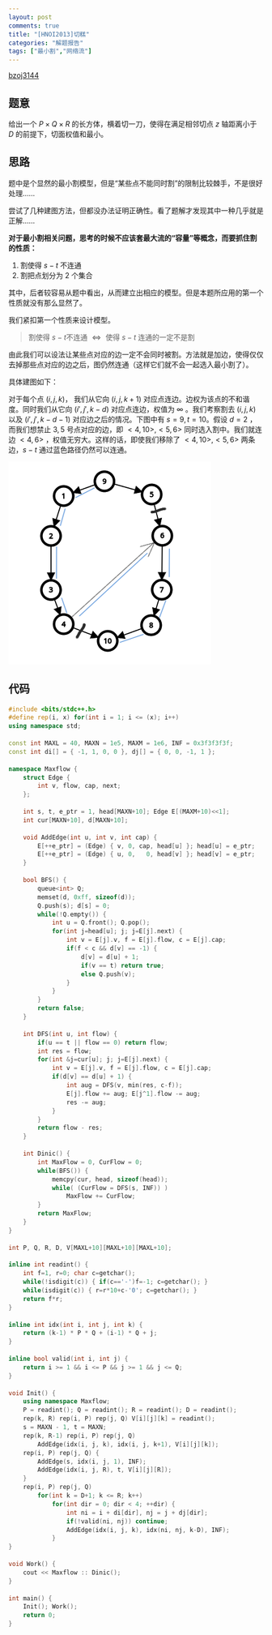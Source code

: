```yaml
---
layout: post
comments: true
title: "[HNOI2013]切糕"
categories: "解题报告"
tags: ["最小割","网络流"]
---
```


[bzoj3144][1]

## 题意

给出一个 $P \times Q \times R$ 的长方体，横着切一刀，使得在满足相邻切点 $z$ 轴距离小于 $D$ 的前提下，切面权值和最小。

## 思路

题中是个显然的最小割模型，但是“某些点不能同时割”的限制比较棘手，不是很好处理……

尝试了几种建图方法，但都没办法证明正确性。看了题解才发现其中一种几乎就是正解……

**对于最小割相关问题，思考的时候不应该套最大流的“容量”等概念，而要抓住割的性质：**

1. 割使得 $s-t$ 不连通
2. 割把点划分为 2 个集合

其中，后者较容易从题中看出，从而建立出相应的模型。但是本题所应用的第一个性质就没有那么显然了。

我们紧扣第一个性质来设计模型。

> 割使得 $s-t​$ 不连通 $\Leftrightarrow​$ 使得 $s-t​$ 连通的一定不是割

由此我们可以设法让某些点对应的边一定不会同时被割。方法就是加边，使得仅仅去掉那些点对应的边之后，图仍然连通（这样它们就不会一起选入最小割了）。

具体建图如下：

对于每个点 $(i, j, k)$， 我们从它向 $(i, j, k+1)$ 对应点连边。边权为该点的不和谐度。同时我们从它向 $(i', j' ,k-d)$ 对应点连边，权值为 $\infty$ 。我们考察割去 $(i, j, k)$ 以及 $(i',j',k-d-1)$ 对应边之后的情况。下图中有 $s=9, t=10$。假设 $d=2$ ，而我们想禁止 $3,5$ 号点对应的边，即 $<4,10>,<5,6>$ 同时选入割中。我们就连边 $<4, 6>$ ，权值无穷大。这样的话，即使我们移除了 $<4,10>, <5,6>$ 两条边，$s-t$ 通过蓝色路径仍然可以连通。

![](/img/cake.png)

## 代码

```cpp
#include <bits/stdc++.h>
#define rep(i, x) for(int i = 1; i <= (x); i++)
using namespace std;

const int MAXL = 40, MAXN = 1e5, MAXM = 1e6, INF = 0x3f3f3f3f;
const int di[] = { -1, 1, 0, 0 }, dj[] = { 0, 0, -1, 1 };

namespace Maxflow {
	struct Edge {
		int v, flow, cap, next;
	};
	
	int s, t, e_ptr = 1, head[MAXN+10]; Edge E[(MAXM+10)<<1];
	int cur[MAXN+10], d[MAXN+10];
	
	void AddEdge(int u, int v, int cap) {
		E[++e_ptr] = (Edge) { v, 0, cap, head[u] }; head[u] = e_ptr;
		E[++e_ptr] = (Edge) { u, 0,   0, head[v] }; head[v] = e_ptr;
	}
	
	bool BFS() {
		queue<int> Q;
		memset(d, 0xff, sizeof(d));
		Q.push(s); d[s] = 0;
		while(!Q.empty()) {
			int u = Q.front(); Q.pop();
			for(int j=head[u]; j; j=E[j].next) {
				int v = E[j].v, f = E[j].flow, c = E[j].cap;
				if(f < c && d[v] == -1) {
					d[v] = d[u] + 1;
					if(v == t) return true;
					else Q.push(v);
				}
			}
		}
		return false;
	}
	
	int DFS(int u, int flow) {
		if(u == t || flow == 0) return flow;
		int res = flow;
		for(int &j=cur[u]; j; j=E[j].next) {	
			int v = E[j].v, f = E[j].flow, c = E[j].cap;
			if(d[v] == d[u] + 1) {
				int aug = DFS(v, min(res, c-f));
				E[j].flow += aug; E[j^1].flow -= aug;
				res -= aug;
			}
		}
		return flow - res;
	}
	
	int Dinic() {
		int MaxFlow = 0, CurFlow = 0;
		while(BFS()) {
			memcpy(cur, head, sizeof(head));
			while( (CurFlow = DFS(s, INF)) )
				MaxFlow += CurFlow;
		}
		return MaxFlow;
	}
}

int P, Q, R, D, V[MAXL+10][MAXL+10][MAXL+10];

inline int readint() {
	int f=1, r=0; char c=getchar();
	while(!isdigit(c)) { if(c=='-')f=-1; c=getchar(); }
	while(isdigit(c)) { r=r*10+c-'0'; c=getchar(); }
	return f*r;
}

inline int idx(int i, int j, int k) {
	return (k-1) * P * Q + (i-1) * Q + j;
}

inline bool valid(int i, int j) {
	return i >= 1 && i <= P && j >= 1 && j <= Q;
}

void Init() {
	using namespace Maxflow;
	P = readint(); Q = readint(); R = readint(); D = readint();
	rep(k, R) rep(i, P) rep(j, Q) V[i][j][k] = readint();
	s = MAXN - 1, t = MAXN;
	rep(k, R-1) rep(i, P) rep(j, Q)
		AddEdge(idx(i, j, k), idx(i, j, k+1), V[i][j][k]);
	rep(i, P) rep(j, Q) {
		AddEdge(s, idx(i, j, 1), INF);
		AddEdge(idx(i, j, R), t, V[i][j][R]);
	}
	rep(i, P) rep(j, Q) 
		for(int k = D+1; k <= R; k++) 
			for(int dir = 0; dir < 4; ++dir) {
				int ni = i + di[dir], nj = j + dj[dir];
				if(!valid(ni, nj)) continue;
				AddEdge(idx(i, j, k), idx(ni, nj, k-D), INF);
			}
}

void Work() {
	cout << Maxflow :: Dinic();
}

int main() {
	Init(); Work();
	return 0;
}
```







[1]: http://www.lydsy.com/JudgeOnline/problem.php?id=3144
